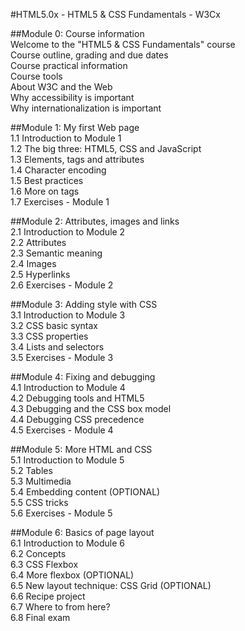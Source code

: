 #HTML5.0x - HTML5 & CSS Fundamentals - W3Cx  

##Module 0: Course information  
Welcome to the "HTML5 & CSS Fundamentals" course  
Course outline, grading and due dates  
Course practical information  
Course tools  
About W3C and the Web  
Why accessibility is important  
Why internationalization is important  

##Module 1: My first Web page  
1.1 Introduction to Module 1  
1.2 The big three: HTML5, CSS and JavaScript  
1.3 Elements, tags and attributes  
1.4 Character encoding  
1.5 Best practices  
1.6 More on tags  
1.7 Exercises - Module 1  

##Module 2: Attributes, images and links  
2.1 Introduction to Module 2  
2.2 Attributes  
2.3 Semantic meaning  
2.4 Images  
2.5 Hyperlinks  
2.6 Exercises - Module 2  

##Module 3: Adding style with CSS  
3.1 Introduction to Module 3  
3.2 CSS basic syntax  
3.3 CSS properties  
3.4 Lists and selectors  
3.5 Exercises - Module 3  

##Module 4: Fixing and debugging  
4.1 Introduction to Module 4  
4.2 Debugging tools and HTML5  
4.3 Debugging and the CSS box model  
4.4 Debugging CSS precedence  
4.5 Exercises - Module 4  

##Module 5: More HTML and CSS  
5.1 Introduction to Module 5  
5.2 Tables  
5.3 Multimedia  
5.4 Embedding content (OPTIONAL)  
5.5 CSS tricks  
5.6 Exercises - Module 5  

##Module 6: Basics of page layout  
6.1 Introduction to Module 6  
6.2 Concepts  
6.3 CSS Flexbox  
6.4 More flexbox (OPTIONAL)  
6.5 New layout technique: CSS Grid (OPTIONAL)  
6.6 Recipe project  
6.7 Where to from here?  
6.8 Final exam  